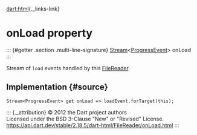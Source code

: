 [dart:html](../../dart-html/dart-html-library){._links-link}

onLoad property
===============

::: {#getter .section .multi-line-signature}
[Stream](../../dart-async/stream-class)\<[ProgressEvent](../progressevent-class)\>
onLoad
:::

Stream of `load` events handled by this
[FileReader](../filereader-class).

Implementation {#source}
--------------

``` {.language-dart data-language="dart"}
Stream<ProgressEvent> get onLoad => loadEvent.forTarget(this);
```

::: {._attribution}
© 2012 the Dart project authors\
Licensed under the BSD 3-Clause \"New\" or \"Revised\" License.\
<https://api.dart.dev/stable/2.18.5/dart-html/FileReader/onLoad.html>
:::

